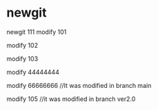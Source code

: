 # newgit
newgit
111
modify 101

modify 102

modify 103

modify 44444444

modify 66666666 //It was modified in branch main

modify 105 //it was modified in branch ver2.0
